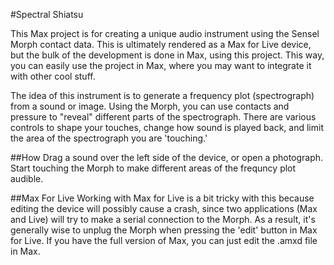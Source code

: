 #Spectral Shiatsu

This Max project is for creating a unique audio instrument using the Sensel Morph contact data. This is ultimately rendered as a Max for Live device, but the
bulk of the development is done in Max, using this project. This way, you can easily use the project in Max, where you may want to integrate it with other cool stuff.

The idea of this instrument is to generate a frequency plot (spectrograph) from a sound or image. Using the Morph, you can use contacts and pressure to "reveal"
different parts of the spectrograph. There are various controls to shape your touches, change how sound is played back, and limit the area of the spectrograph you are 'touching.'

##How
Drag a sound over the left side of the device, or open a photograph. Start touching the Morph to make different areas of the frequncy plot audible.

##Max For Live
Working with Max for Live is a bit tricky with this because editing the device will possibly cause a crash, since two applications (Max and Live) will try to make a serial connection to the Morph. As a result, it's generally wise to unplug the Morph when pressing the 'edit' button in Max for Live. If you have the full version of Max, you can just edit the .amxd file in Max. 
